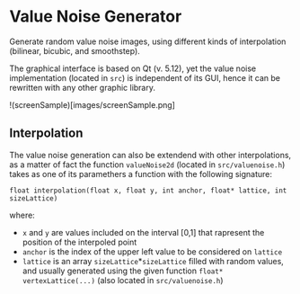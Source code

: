 # Value Noise Generator

Generate random value noise images, using different kinds of interpolation (bilinear, bicubic, and smoothstep). 

The graphical interface is based on Qt (v. 5.12), yet the value noise implementation (located in `src`) is independent of its GUI, hence it can be rewritten with any other graphic library.

!(screenSample)[images/screenSample.png]

## Interpolation

The value noise generation can also be extendend with other interpolations, as a matter of fact the function `valueNoise2d` (located in `src/valuenoise.h`) takes as one of its paramethers a function with the following signature:

``` float interpolation(float x, float y, int anchor, float* lattice, int sizeLattice) ```

where:
- `x` and `y` are values included on the interval \[0,1\] that rapresent the position of the interpoled point
- `anchor` is the index of the upper left value to be considered on `lattice`
- `lattice` is an array `sizeLattice`*`sizeLattice` filled with random values, and usually generated using the given function `float* vertexLattice(...)` (also located in `src/valuenoise.h`)
